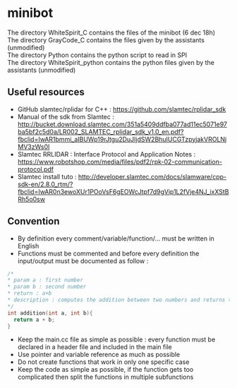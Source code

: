# minibot

The directory WhiteSpirit_C contains the files of the minibot (6 dec 18h) \
The directory GrayCode_C contains the files given by the assistants (unmodified) \
The directory Python contains the python script to read in SPI \
The directory WhiteSpirit_python contains the python files given by the assistants (unmodified)

## Useful resources
* GitHub slamtec/rplidar for C++ : https://github.com/slamtec/rplidar_sdk
* Manual of the sdk from Slamtec : http://bucket.download.slamtec.com/351a5409ddfba077ad11ec5071e97ba5bf2c5d0a/LR002_SLAMTEC_rplidar_sdk_v1.0_en.pdf?fbclid=IwAR1bmmi_aIBUWp19rJtgu2DuJIjdSW2BhuIUCGTzpyjakVROLNjMV3zWs0I
* Slamtec RRLIDAR : Interface Protocol and Application Notes : https://www.robotshop.com/media/files/pdf2/rpk-02-communication-protocol.pdf
* Slamtec install tuto : http://developer.slamtec.com/docs/slamware/cpp-sdk-en/2.8.0_rtm/?fbclid=IwAR0n3ewoXUr1POoVsF6gEOWcJtpf7d9gVip1L2fVje4NJ_ixXStBRh5o0sw

## Convention
* By definition every comment/variable/function/... must be written in English
* Functions must be commented and before every definition the input/output must be documented as follow : 
```c
/*
* param a : first number
* param b : second number
* return : a+b
* description : computes the addition between two numbers and returns the result
*/
int addition(int a, int b){
  return a + b;
}
```
* Keep the main.cc file as simple as possible : every function must be declared in a header file and included in the main file
* Use pointer and variable reference as much as possible
* Do not create functions that work in only one specific case
* Keep the code as simple as possible, if the function gets too complicated then split the functions in multiple subfunctions



